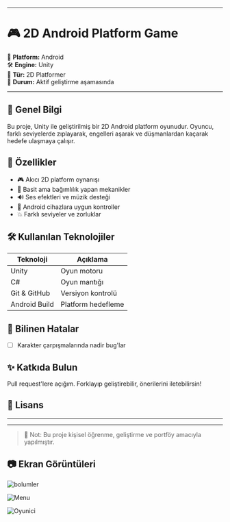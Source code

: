 -------------------------------------------------------------------------------------------------------------------------------------------------------------------

# 🎮 2D Android Platform Game

📱 **Platform:** Android  
🛠️ **Engine:** Unity  
🎯 **Tür:** 2D Platformer  
🚀 **Durum:** Aktif geliştirme aşamasında  

---

## 📌 Genel Bilgi

Bu proje, Unity ile geliştirilmiş bir 2D Android platform oyunudur. Oyuncu, farklı seviyelerde zıplayarak, engelleri aşarak ve düşmanlardan kaçarak hedefe ulaşmaya çalışır.


## 🧩 Özellikler

- 🎮 Akıcı 2D platform oynanışı  
- 🧠 Basit ama bağımlılık yapan mekanikler  
- 🔊 Ses efektleri ve müzik desteği  
- 📲 Android cihazlara uygun kontroller  
- 💥 Farklı seviyeler ve zorluklar  

## 🛠️ Kullanılan Teknolojiler

| Teknoloji       | Açıklama                       |
|----------------|--------------------------------|
| Unity          | Oyun motoru                    |
| C#             | Oyun mantığı                   |
| Git & GitHub   | Versiyon kontrolü              |
| Android Build  | Platform hedefleme             |

## 🚧 Bilinen Hatalar

- [ ] Karakter çarpışmalarında nadir bug'lar  

## ✨ Katkıda Bulun

Pull request'lere açığım. Forklayıp geliştirebilir, önerilerini iletebilirsin!

## 📜 Lisans

---

---

> 🧠 Not: Bu proje kişisel öğrenme, geliştirme ve portföy amacıyla yapılmıştır.


## 📷 Ekran Görüntüleri

![bolumler](https://github.com/user-attachments/assets/1558d106-8de6-4cf3-bb62-19245ed957fc)

![Menu](https://github.com/user-attachments/assets/c0cf9ca4-5ba6-4a3d-bf20-ac8a23034df4)

![Oyunici](https://github.com/user-attachments/assets/0ef186ec-12f0-4ed7-ad46-9d048071cade)
